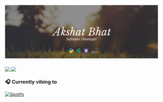 # [![Akshat Bhat Header](https://raw.githubusercontent.com/AkshatBhat/AkshatBhat/main/Github%20Banner.png?token=ALOALAO64OQHTNMHFNCFWVC7ZNSHA)](https://github.com/AkshatBhat)

<a href="https://github.com/AkshatBhat/AkshatBhat">
  <img align="center" src="https://github-readme-stats.vercel.app/api/top-langs/?username=akshatbhat&exclude_repo=Departmental-Store-Management-System,AudioStar&show_icons=true&theme=algolia&include_all_commits=true&hide=css,javascript" />
</a>
<a href="https://github.com/AkshatBhat/AkshatBhat">
  <img align="center" src="https://github-readme-stats.vercel.app/api?username=akshatbhat&show_icons=true&theme=algolia&include_all_commits=true" />
</a>

### 🎧 Currently vibing to
[![Spotify](https://spotify-now-playing.akshatbhat.vercel.app/api/spotify)](https://open.spotify.com/user/47k363e9vyzn0lhnki3cd2r2g)

<!--
### Hi there 👋
**AkshatBhat/AkshatBhat** is a ✨ _special_ ✨ repository because its `README.md` (this file) appears on your GitHub profile.
4791FF
Here are some ideas to get you started:

- 🔭 I’m currently working on ...
- 🌱 I’m currently learning ...
- 👯 I’m looking to collaborate on ...
- 🤔 I’m looking for help with ...
- 💬 Ask me about ...
- 📫 How to reach me: ...
- 😄 Pronouns: ...
- ⚡ Fun fact: ...
-->

